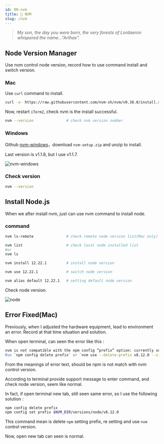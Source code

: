 ```yaml
---
id: 00-nvm
title: 🥐 NVM
slug: /nvm
---
```


> _My son, the day you were born, the very forests of Lordaeron whispered the name..."Arthas"._

## Node Version Manager

Use nvm control node version, record how to use command install and switch version.

### Mac

Use `curl` command to install.

```bash
curl -o- https://raw.githubusercontent.com/nvm-sh/nvm/v0.38.0/install.sh | bash
```

Now, restart `iTerm2`, check nvm is the install successful.

```bash
nvm --version               # check nvm version number
```

### Windows

Github [nvm-windows](https://github.com/coreybutler/nvm-windows/releases)，download `nvm-setup.zip` and unzip to install.

Last version is v1.1.8, but I use v1.1.7.

![nvm-windows](https://i.imgur.com/uFyhtwx.png)

### Check version

```bash
nvm --version
```

## Install Node.js

When we after install nvm, just can use nvm command to install node.

### command

```bash
nvm ls-remote               # check remote node version list(Mac only)

nvm list                    # check local node installed list
#or
nvm ls

nvm install 12.22.1         # install node version

nvm use 12.22.1             # switch node version

nvm alias default 12.22.1   # setting default node version
```

Check node version.

![node](https://i.imgur.com/Y9PnGmw.png)

## Error Fixed(Mac)

Previously, when I adjusted the hardware equipment, lead to environment an error. Record at that time situation and solution.

When open terminal, can seen the error like this :

```bash
nvm is not compatible with the npm config “prefix” option: currently set to “/Users/xxx/.nvm/versions/node/v8.12.0"
Run `npm config delete prefix` or `nvm use --delete-prefix v8.12.0 --silent` to unset it.
```

From the meanings of error text, should be npm is not match with nvm control version.

According to terminal provide support message to enter command, and check node version, seem like normal.

In fact, if open terminal new tab, still seen same error, so I use the following solution :

```bash
npm config delete prefix
npm config set prefix $NVM_DIR/versions/node/v8.12.0
```

This command mean is delete `npm` setting prefix, re setting and use `nvm` control version.

Now, open new tab can seen is normal.
